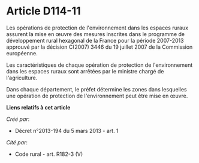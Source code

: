 # Article D114-11

Les opérations de protection de l'environnement dans les espaces ruraux assurent la mise en œuvre des mesures inscrites dans
le programme de développement rural hexagonal de la France pour la période 2007-2013 approuvé par la décision C(2007) 3446 du
19 juillet 2007 de la Commission européenne.

Les caractéristiques de chaque opération de protection de l'environnement dans les espaces ruraux sont arrêtées par le
ministre chargé de l'agriculture.

Dans chaque département, le préfet détermine les zones dans lesquelles une opération de protection de l'environnement peut
être mise en œuvre.

**Liens relatifs à cet article**

_Créé par_:

  - Décret n°2013-194 du 5 mars 2013 - art. 1

_Cité par_:

  - Code rural - art. R182-3 (V)
